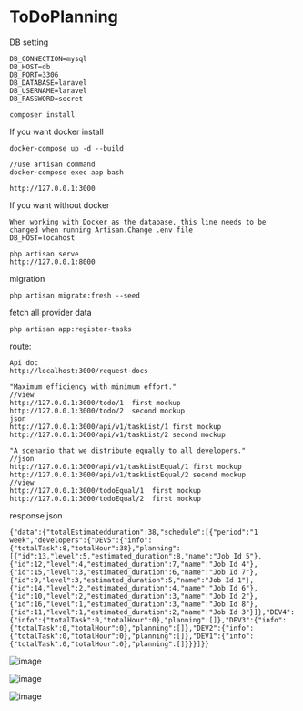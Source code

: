 # ToDoPlanning



DB setting
```shell
DB_CONNECTION=mysql
DB_HOST=db
DB_PORT=3306
DB_DATABASE=laravel
DB_USERNAME=laravel
DB_PASSWORD=secret
```


```shell
composer install 
```
If you want docker install
```shell
docker-compose up -d --build

//use artisan command
docker-compose exec app bash

http://127.0.0.1:3000

```

If you want without docker
```shell
When working with Docker as the database, this line needs to be changed when running Artisan.Change .env file
DB_HOST=locahost

php artisan serve
http://127.0.0.1:8000
```

migration
```shell
php artisan migrate:fresh --seed
```

fetch all provider data
```shell
php artisan app:register-tasks
```

route:
```shell
Api doc
http://localhost:3000/request-docs

"Maximum efficiency with minimum effort."
//view
http://127.0.0.1:3000/todo/1  first mockup
http://127.0.0.1:3000/todo/2  second mockup
json
http://127.0.0.1:3000/api/v1/taskList/1 first mockup
http://127.0.0.1:3000/api/v1/taskList/2 second mockup

"A scenario that we distribute equally to all developers."
//json
http://127.0.0.1:3000/api/v1/taskListEqual/1 first mockup
http://127.0.0.1:3000/api/v1/taskListEqual/2 second mockup
//view
http://127.0.0.1:3000/todoEqual/1  first mockup
http://127.0.0.1:3000/todoEqual/2  first mockup

```


response json

```shell
{"data":{"totalEstimatedduration":38,"schedule":[{"period":"1 week","developers":{"DEV5":{"info":{"totalTask":8,"totalHour":38},"planning":[{"id":13,"level":5,"estimated_duration":8,"name":"Job Id 5"},{"id":12,"level":4,"estimated_duration":7,"name":"Job Id 4"},{"id":15,"level":3,"estimated_duration":6,"name":"Job Id 7"},{"id":9,"level":3,"estimated_duration":5,"name":"Job Id 1"},{"id":14,"level":2,"estimated_duration":4,"name":"Job Id 6"},{"id":10,"level":2,"estimated_duration":3,"name":"Job Id 2"},{"id":16,"level":1,"estimated_duration":3,"name":"Job Id 8"},{"id":11,"level":1,"estimated_duration":2,"name":"Job Id 3"}]},"DEV4":{"info":{"totalTask":0,"totalHour":0},"planning":[]},"DEV3":{"info":{"totalTask":0,"totalHour":0},"planning":[]},"DEV2":{"info":{"totalTask":0,"totalHour":0},"planning":[]},"DEV1":{"info":{"totalTask":0,"totalHour":0},"planning":[]}}}]}}
```

![image](https://github.com/user-attachments/assets/bf2d59b3-e515-4210-acc2-2481a7301e3e)

![image](https://github.com/user-attachments/assets/c9f0cfae-fee1-418f-9830-1665fb8d493a)


![image](https://github.com/user-attachments/assets/ebfccf3b-ea6d-49d8-90f7-3ee48ed31d5c)

 
